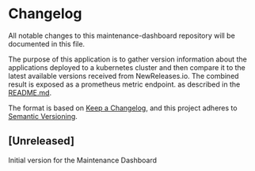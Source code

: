 # Changelog

All notable changes to this maintenance-dashboard repository  will be documented in this file.

The purpose of this application is to gather version information about the applications deployed to a kubernetes cluster and then compare it to the latest available versions received from NewReleases.io. The combined result is exposed as a prometheus metric endpoint.
as described in the [README.md](README.md).

The format is based on [Keep a Changelog](https://keepachangelog.com/en/1.0.0/),
and this project adheres to [Semantic Versioning](https://semver.org/spec/v2.0.0.html).

## [Unreleased]

Initial version for the Maintenance Dashboard